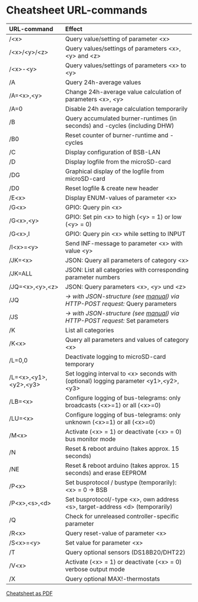 # Cheatsheet URL-commands #

| URL-command           | Effect                                                                    |
|:----------------------|:------------------------------------------------------------------------------|
|  /\<x\>               | Query value/setting of parameter \<x\>
|  /\<x\>/\<y\>/\<z\>   | Query values/settings of parameters \<x\>, \<y\> and \<z\>   
|  /\<x\>-\<y\>         | Query values/settings of parameters \<x\> to \<y\>  
|  /A                   | Query 24h-average values  
|  /A=\<x\>,\<y\>       | Change 24h-average value calculation of parameters \<x\>, \<y\>  
|  /A=0			| Disable 24h average calculation temporarily  
|  /B                   | Query accumulated burner-runtimes (in seconds) and -cycles (including DHW)  
|  /B0                  | Reset counter of burner-runtime and -cycles  
|  /C                   | Display configuration of BSB-LAN  
|  /D                   | Display logfile from the microSD-card  
|  /DG                  | Graphical display of the logfile from microSD-card  
|  /D0                  | Reset logfile & create new header  
|  /E\<x\>              | Display ENUM-values of parameter \<x\>  
|  /G\<x\>              | GPIO: Query pin \<x\>  
|  /G\<x\>,\<y\>        | GPIO: Set pin \<x\> to high (\<y\> = 1) or low (\<y\> = 0)  
|  /G\<x\>,I            | GPIO: Query pin \<x\> while setting to INPUT  
|  /I\<x\>=\<y\>        | Send INF-message to parameter \<x\> with value \<y\>  
|  /JK=\<x\>        	| JSON: Query all parameters of category \<x\>  
|  /JK=ALL          	| JSON: List all categories with corresponding parameter numbers  
|  /JQ=\<x\>,\<y\>,\<z\>      | JSON: Query parameters \<x\>, \<y\> und \<z\>  
|  /JQ                  | *→ with JSON-structure (see [manual](https://1coderookie.github.io/BSB-LPB-LAN_EN/chap08.html#824-retrieving-and-controlling-via-json)) via HTTP-POST request:* Query parameters
|  /JS                  | *→ with JSON-structure (see [manual](https://1coderookie.github.io/BSB-LPB-LAN_EN/chap08.html#824-retrieving-and-controlling-via-json)) via HTTP-POST request:* Set parameters
|  /K                   | List all categories  
|  /K\<x\>              | Query all parameters and values of category \<x\>  
|  /L=0,0               | Deactivate logging to microSD-card temporary  
|  /L=\<x\>,\<y1\>,\<y2\>,\<y3\>       | Set logging interval to \<x\> seconds with (optional) logging parameter \<y1\>,\<y2\>,\<y3\>  
|  /LB=\<x\>            | Configure logging of bus-telegrams: only broadcasts (\<x\>=1) or all (\<x\>=0)  
|  /LU=\<x\>            | Configure logging of bus-telegrams: only unknown (\<x\>=1) or all (\<x\>=0)  
|  /M\<x\>              | Activate (\<x\> = 1) or deactivate (\<x\> = 0) bus monitor mode  
|  /N                   | Reset & reboot arduino (takes approx. 15 seconds)  
|  /NE                  | Reset & reboot arduino (takes approx. 15 seconds) and erase EEPROM 
|  /P\<x\>              | Set busprotocol / bustype (temporarily): \<x\> = 0 → BSB | 1 → LPB | 2 → PPS  
|  /P\<x\>,\<s\>,\<d\>  | Set busprotocol/-type \<x\>, own address \<s\>, target-address \<d\> (temporarily)  
|  /Q                   | Check for unreleased controller-specific parameter  
|  /R\<x\>              | Query reset-value of parameter \<x\>  
|  /S\<x\>=\<y\>        | Set value <y> for parameter \<x\>  
|  /T                   | Query optional sensors (DS18B20/DHT22)  
|  /V\<x\>              | Activate (\<x\> = 1) or deactivate (\<x\> = 0) verbose output mode  
|  /X                   | Query optional MAX!-thermostats  

       
[Cheatsheet as PDF](https://github.com/1coderookie/BSB-LPB-LAN_EN/raw/master/commandref/Cheatsheet_URL-commands_EN.pdff)

    
